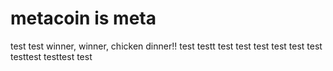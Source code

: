 # metacoin is meta

test
test
winner, winner, chicken dinner!!
test
testt
test
test
test
test
test
test
testtest
testtest
test
